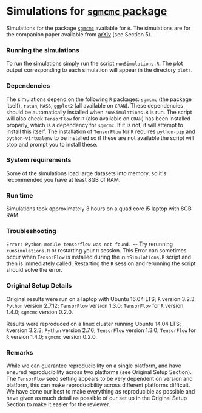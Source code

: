 # Simulations for [`sgmcmc` package](https://github.com/STOR-i/sgmcmc)

Simulations for the package [`sgmcmc`](https://github.com/STOR-i/sgmcmc) available for `R`. The simulations are for the companion paper available from [arXiv](https://arxiv.org) (see Section 5).


### Running the simulations

To run the simulations simply run the script `runSimulations.R`. The plot output corresponding to each simulation will appear in the directory `plots`.


### Dependencies

The simulations depend on the following `R` packages: `sgmcmc` (the package itself), `rstan`, `MASS`, `ggplot2` (all available on `CRAN`). These dependencies should be automatically installed when `runSimulations.R` is run. The script will also check `TensorFlow` for `R` (also available on `CRAN`) has been installed properly, which is a dependency for `sgmcmc`. If it is not, it will attempt to install this itself. The installation of `TensorFlow` for `R` requires `python-pip` and `python-virtualenv` to be installed so if these are not available the script will stop and prompt you to install these.


### System requirements

Some of the simulations load large datasets into memory, so it's recommended you have at least 8GB of RAM.


### Run time

Simulations took approximately 3 hours on a quad core i5 laptop with 8GB RAM.


### Troubleshooting

`Error: Python module tensorflow was not found.` -- Try rerunning `runSimulations.R` or restarting your `R` session. This Error can sometimes occur when `TensorFlow` is installed during the `runSimulations.R` script and then is immediately called. Restarting the `R` session and rerunning the script should solve the error.


### Original Setup Details

Original results were run on a laptop with Ubuntu 16.04 LTS; `R` version 3.2.3; `Python` version 2.7.12; `TensorFlow` version 1.3.0; `TensorFlow` for `R` version 1.4.0; `sgmcmc` version 0.2.0. 

Results were reproduced on a linux cluster running Ubuntu 14.04 LTS; `R`version 3.2.3; `Python` version 2.7.6; `TensorFlow` version 1.3.0; `TensorFlow` for `R` version 1.4.0; `sgmcmc` version 0.2.0.


### Remarks

While we can guarantee reproducibility on a single platform, and have ensured reproducibility across two platforms (see Original Setup Section). The `TensorFlow` seed setting appears to be very dependent on version and platform, this can make reproducibility across different platforms difficult. We have done our best to make everything as reproducible as possible and have given as much detail as possible of our set up in the Original Setup Section to make it easier for the reviewer.
